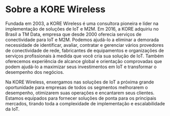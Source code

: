 # Sobre a KORE Wireless

Fundada em 2003, a KORE Wireless é uma consultora pioneira e líder na implementação de soluções de IoT e M2M. Em 2016, a KORE adquiriu no Brasil a TM Data, empresa que desde 2000 oferecia serviços de conectividade para IoT e M2M. Podemos ajudá-lo a eliminar a demorada necessidade de identificar, avaliar, contratar e gerenciar vários provedores de conectividade de rede, fabricantes de equipamentos e organizações de serviços profissionais à medida que você cria sua solução de IoT. Também oferecemos experiência de alcance global e orientação comprovadas que podem ajudá-lo a maximizar seus investimentos em IoT e transformar o desempenho dos negócios. 

Na KORE Wireless, enxergamos nas soluções de IoT a próxima grande oportunidade para empresas de todos os segmentos melhorarem o desempenho, otimizarem suas operações e encantarem seus clientes. Estamos equipados para fornecer soluções de ponta para os principais mercados, tirando toda a complexidade de implementação e escalabilidade da IoT.